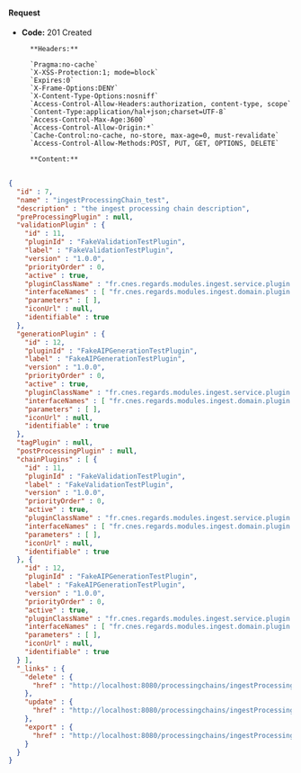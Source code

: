 #### Request

* **Code:** 201 Created

        **Headers:**

        `Pragma:no-cache`
        `X-XSS-Protection:1; mode=block`
        `Expires:0`
        `X-Frame-Options:DENY`
        `X-Content-Type-Options:nosniff`
        `Access-Control-Allow-Headers:authorization, content-type, scope`
        `Content-Type:application/hal+json;charset=UTF-8`
        `Access-Control-Max-Age:3600`
        `Access-Control-Allow-Origin:*`
        `Cache-Control:no-cache, no-store, max-age=0, must-revalidate`
        `Access-Control-Allow-Methods:POST, PUT, GET, OPTIONS, DELETE`

        **Content:**

```json
    
{
  "id" : 7,
  "name" : "ingestProcessingChain_test",
  "description" : "the ingest processing chain description",
  "preProcessingPlugin" : null,
  "validationPlugin" : {
    "id" : 11,
    "pluginId" : "FakeValidationTestPlugin",
    "label" : "FakeValidationTestPlugin",
    "version" : "1.0.0",
    "priorityOrder" : 0,
    "active" : true,
    "pluginClassName" : "fr.cnes.regards.modules.ingest.service.plugin.FakeValidationTestPlugin",
    "interfaceNames" : [ "fr.cnes.regards.modules.ingest.domain.plugin.ISipValidation" ],
    "parameters" : [ ],
    "iconUrl" : null,
    "identifiable" : true
  },
  "generationPlugin" : {
    "id" : 12,
    "pluginId" : "FakeAIPGenerationTestPlugin",
    "label" : "FakeAIPGenerationTestPlugin",
    "version" : "1.0.0",
    "priorityOrder" : 0,
    "active" : true,
    "pluginClassName" : "fr.cnes.regards.modules.ingest.service.plugin.FakeAIPGenerationTestPlugin",
    "interfaceNames" : [ "fr.cnes.regards.modules.ingest.domain.plugin.IAipGeneration" ],
    "parameters" : [ ],
    "iconUrl" : null,
    "identifiable" : true
  },
  "tagPlugin" : null,
  "postProcessingPlugin" : null,
  "chainPlugins" : [ {
    "id" : 11,
    "pluginId" : "FakeValidationTestPlugin",
    "label" : "FakeValidationTestPlugin",
    "version" : "1.0.0",
    "priorityOrder" : 0,
    "active" : true,
    "pluginClassName" : "fr.cnes.regards.modules.ingest.service.plugin.FakeValidationTestPlugin",
    "interfaceNames" : [ "fr.cnes.regards.modules.ingest.domain.plugin.ISipValidation" ],
    "parameters" : [ ],
    "iconUrl" : null,
    "identifiable" : true
  }, {
    "id" : 12,
    "pluginId" : "FakeAIPGenerationTestPlugin",
    "label" : "FakeAIPGenerationTestPlugin",
    "version" : "1.0.0",
    "priorityOrder" : 0,
    "active" : true,
    "pluginClassName" : "fr.cnes.regards.modules.ingest.service.plugin.FakeAIPGenerationTestPlugin",
    "interfaceNames" : [ "fr.cnes.regards.modules.ingest.domain.plugin.IAipGeneration" ],
    "parameters" : [ ],
    "iconUrl" : null,
    "identifiable" : true
  } ],
  "_links" : {
    "delete" : {
      "href" : "http://localhost:8080/processingchains/ingestProcessingChain_test"
    },
    "update" : {
      "href" : "http://localhost:8080/processingchains/ingestProcessingChain_test"
    },
    "export" : {
      "href" : "http://localhost:8080/processingchains/ingestProcessingChain_test/export"
    }
  }
}
```
